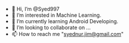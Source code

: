 - 👋 Hi, I’m @Syed997
- 👀 I’m interested in Machine Learning.
- 🌱 I’m currently learning Android Developing.
- 💞️ I’m looking to collaborate on ...
- 📫 How to reach me "syednur.jim@gmail.com"

<!---
Syed997/Syed997 is a ✨ special ✨ repository because its `README.md` (this file) appears on your GitHub profile.
You can click the Preview link to take a look at your changes.
--->

